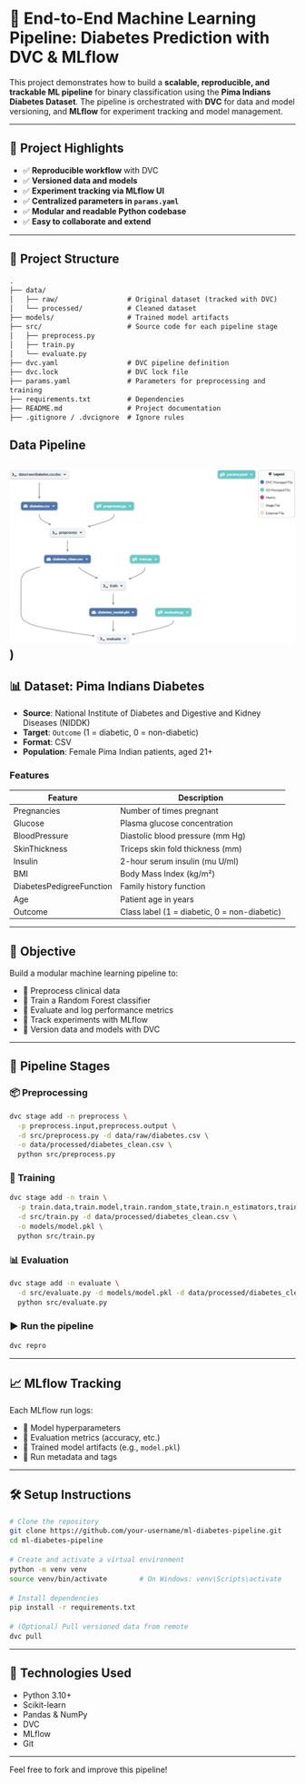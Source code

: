 
# 🚀 End-to-End Machine Learning Pipeline: Diabetes Prediction with DVC & MLflow

This project demonstrates how to build a **scalable, reproducible, and trackable ML pipeline** for binary classification using the **Pima Indians Diabetes Dataset**. The pipeline is orchestrated with **DVC** for data and model versioning, and **MLflow** for experiment tracking and model management.

---

## 📌 Project Highlights

- ✅ **Reproducible workflow** with DVC  
- ✅ **Versioned data and models**  
- ✅ **Experiment tracking via MLflow UI**  
- ✅ **Centralized parameters in `params.yaml`**  
- ✅ **Modular and readable Python codebase**  
- ✅ **Easy to collaborate and extend**  

---

## 📂 Project Structure

```
.
├── data/
│   ├── raw/                 # Original dataset (tracked with DVC)
│   └── processed/           # Cleaned dataset
├── models/                  # Trained model artifacts
├── src/                     # Source code for each pipeline stage
│   ├── preprocess.py
│   ├── train.py
│   └── evaluate.py
├── dvc.yaml                 # DVC pipeline definition
├── dvc.lock                 # DVC lock file
├── params.yaml              # Parameters for preprocessing and training
├── requirements.txt         # Dependencies
├── README.md                # Project documentation
├── .gitignore / .dvcignore  # Ignore rules
```
## Data Pipeline
![Data Pipeline](https://github.com/ridabayi/End-to-End-Machine-Learning-Pipeline-Diabetes-Prediction-with-DVC-MLflow/blob/main/DataPipeline.png))
---

## 📊 Dataset: Pima Indians Diabetes

- **Source**: National Institute of Diabetes and Digestive and Kidney Diseases (NIDDK)  
- **Target**: `Outcome` (1 = diabetic, 0 = non-diabetic)  
- **Format**: CSV  
- **Population**: Female Pima Indian patients, aged 21+  

### Features

| Feature                  | Description                                 |
|--------------------------|---------------------------------------------|
| Pregnancies              | Number of times pregnant                    |
| Glucose                  | Plasma glucose concentration                |
| BloodPressure            | Diastolic blood pressure (mm Hg)           |
| SkinThickness            | Triceps skin fold thickness (mm)           |
| Insulin                  | 2-hour serum insulin (mu U/ml)             |
| BMI                      | Body Mass Index (kg/m²)                    |
| DiabetesPedigreeFunction | Family history function                     |
| Age                      | Patient age in years                        |
| Outcome                  | Class label (1 = diabetic, 0 = non-diabetic)|

---

## 🎯 Objective

Build a modular machine learning pipeline to:

- 🔹 Preprocess clinical data  
- 🔹 Train a Random Forest classifier  
- 🔹 Evaluate and log performance metrics  
- 🔹 Track experiments with MLflow  
- 🔹 Version data and models with DVC  

---

## 🔁 Pipeline Stages

### 📦 Preprocessing

```bash
dvc stage add -n preprocess \
  -p preprocess.input,preprocess.output \
  -d src/preprocess.py -d data/raw/diabetes.csv \
  -o data/processed/diabetes_clean.csv \
  python src/preprocess.py
```

### 🤖 Training

```bash
dvc stage add -n train \
  -p train.data,train.model,train.random_state,train.n_estimators,train.max_depth \
  -d src/train.py -d data/processed/diabetes_clean.csv \
  -o models/model.pkl \
  python src/train.py
```

### 📊 Evaluation

```bash
dvc stage add -n evaluate \
  -d src/evaluate.py -d models/model.pkl -d data/processed/diabetes_clean.csv \
  python src/evaluate.py
```

### ▶️ Run the pipeline

```bash
dvc repro
```

---

## 📈 MLflow Tracking

Each MLflow run logs:

- 🔹 Model hyperparameters  
- 🔹 Evaluation metrics (accuracy, etc.)  
- 🔹 Trained model artifacts (e.g., `model.pkl`)  
- 🔹 Run metadata and tags  

---

## 🛠 Setup Instructions

```bash
# Clone the repository
git clone https://github.com/your-username/ml-diabetes-pipeline.git
cd ml-diabetes-pipeline

# Create and activate a virtual environment
python -m venv venv
source venv/bin/activate        # On Windows: venv\Scripts\activate

# Install dependencies
pip install -r requirements.txt

# (Optional) Pull versioned data from remote
dvc pull
```

---

## 🧠 Technologies Used

- Python 3.10+  
- Scikit-learn  
- Pandas & NumPy  
- DVC  
- MLflow  
- Git  

---

Feel free to fork and improve this pipeline!

